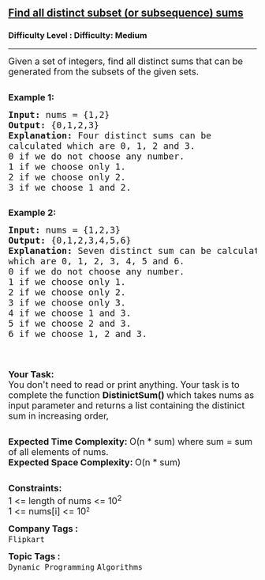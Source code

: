 <h2><a href="https://www.geeksforgeeks.org/problems/find-all-distinct-subset-or-subsequence-sums4424/1?page=5&%3Bcompany%5B%5D=Amazon&%3Bcompany%5B%5D=Flipkart&%3Bcompany%5B%5D=Adobe&%3Bcategory%5B%5D=Dynamic%20Programming&%3BsortBy=">Find all distinct subset (or subsequence) sums</a></h2><h3>Difficulty Level : Difficulty: Medium</h3><hr><div class="problems_problem_content__Xm_eO"><p><span style="font-size:18px">Given a set of integers, find all distinct sums that can be generated from the subsets of the given sets.</span><br>
&nbsp;</p>

<p><span style="font-size:18px"><strong>Example 1:</strong></span></p>

<pre><span style="font-size:18px"><strong>Input: </strong>nums = {1,2}
<strong>Output: </strong>{0,1,2,3}
<strong>Explanation: </strong>Four distinct sums can be
calculated which are 0, 1, 2 and 3.
0 if we do not choose any number.
1 if we choose only 1.
2 if we choose only 2.
3 if we choose 1 and 2.</span>

</pre>

<p><span style="font-size:18px"><strong>Example 2:</strong></span></p>

<pre><span style="font-size:18px"><strong>Input: </strong>nums = {1,2,3}
<strong>Output: </strong>{0,1,2,3,4,5,6}
<strong>Explanation: </strong>Seven distinct sum can be calculated
which are 0, 1, 2, 3, 4, 5 and 6.
0 if we do not choose any number.
1 if we choose only 1.
2 if we choose only 2.
3 if we choose only 3.
4 if we choose 1 and 3.
5 if we choose 2 and 3.
6 if we choose 1, 2 and 3.</span>

</pre>

<p>&nbsp;</p>

<p><span style="font-size:18px"><strong>Your Task:</strong><br>
You don't need to read or print anything. Your task is to complete the function&nbsp;<strong>DistinictSum()&nbsp;</strong>which takes nums as input parameter and returns a list containing the distinict sum in increasing order,</span><br>
&nbsp;</p>

<p><span style="font-size:18px"><strong>Expected Time Complexity:&nbsp;</strong>O(n * sum) where sum = sum of all elements of nums.<br>
<strong>Expected Space Complexity:&nbsp;</strong>O(n * sum)</span><br>
&nbsp;</p>

<p><span style="font-size:18px"><strong>Constraints:</strong><br>
1 &lt;= length of nums &lt;= 10<sup>2</sup></span><br>
<span style="font-size:18px">1 &lt;= nums[i] &lt;= 10</span><sup>2</sup></p>
</div><p><span style=font-size:18px><strong>Company Tags : </strong><br><code>Flipkart</code>&nbsp;<br><p><span style=font-size:18px><strong>Topic Tags : </strong><br><code>Dynamic Programming</code>&nbsp;<code>Algorithms</code>&nbsp;